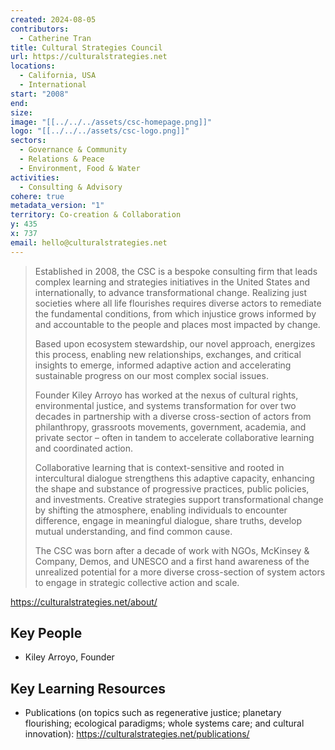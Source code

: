 ```yaml
---
created: 2024-08-05
contributors:
  - Catherine Tran
title: Cultural Strategies Council
url: https://culturalstrategies.net
locations:
  - California, USA
  - International
start: "2008"
end: 
size: 
image: "[[../../../assets/csc-homepage.png]]"
logo: "[[../../../assets/csc-logo.png]]"
sectors:
  - Governance & Community
  - Relations & Peace
  - Environment, Food & Water
activities:
  - Consulting & Advisory
cohere: true
metadata_version: "1"
territory: Co-creation & Collaboration
y: 435
x: 737
email: hello@culturalstrategies.net
---
```

>Established in 2008, the CSC is a bespoke consulting firm that leads complex learning and strategies initiatives in the United States and internationally, to advance transformational change. Realizing just societies where all life flourishes requires diverse actors to remediate the fundamental conditions, from which injustice grows informed by and accountable to the people and places most impacted by change.
>
>Based upon ecosystem stewardship, our novel approach, energizes this process, enabling new relationships, exchanges, and critical insights to emerge, informed adaptive action and accelerating sustainable progress on our most complex social issues.
>
>Founder Kiley Arroyo has worked at the nexus of cultural rights, environmental justice, and systems transformation for over two decades in partnership with a diverse cross-section of actors from philanthropy, grassroots movements, government, academia, and private sector – often in tandem to accelerate collaborative learning and coordinated action.
>
>Collaborative learning that is context-sensitive and rooted in intercultural dialogue strengthens this adaptive capacity, enhancing the shape and substance of progressive practices, public policies, and investments. Creative strategies support transformational change by shifting the atmosphere, enabling individuals to encounter difference, engage in meaningful dialogue, share truths, develop mutual understanding, and find common cause. 
>
>The CSC was born after a decade of work with NGOs, McKinsey & Company, Demos, and UNESCO and a first hand awareness of the unrealized potential for a more diverse cross-section of system actors to engage in strategic collective action and scale.

https://culturalstrategies.net/about/

## Key People

- Kiley Arroyo, Founder

## Key Learning Resources

- Publications (on topics such as regenerative justice; planetary flourishing; ecological paradigms; whole systems care; and cultural innovation): https://culturalstrategies.net/publications/












